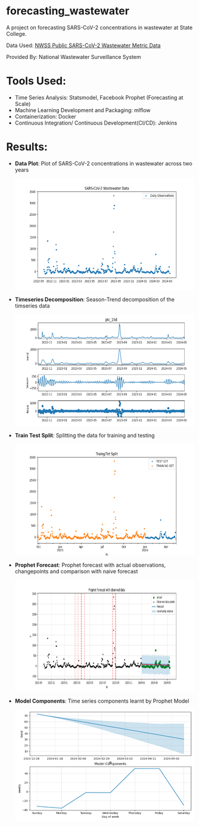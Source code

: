 # forecasting_wastewater

A project on forecasting SARS-CoV-2 concentrations in wastewater at State College.

Data Used: [NWSS Public SARS-CoV-2 Wastewater Metric Data](https://data.cdc.gov/Public-Health-Surveillance/NWSS-Public-SARS-CoV-2-Wastewater-Metric-Data/2ew6-ywp6/about_data)

Provided By: National Wastewater Surveillance System

# Tools Used:
-   Time Series Analysis: Statsmodel, Facebook Prophet (Forecasting at Scale)
-   Machine Learning Development and Packaging: mlflow 
-   Containerization: Docker
-   Continuous Integration/ Continuous Development(CI/CD): Jenkins

# Results:

-  **Data Plot**: Plot of SARS-CoV-2 concentrations in wastewater across two years 

    <img src="results/wastewater_data_plot.png" width="600" height="300" />

-   **Timeseries Decomposition**: Season-Trend decomposition of the timseries data

    <img src="results/timeseries_decomposition.png" width="600" height="300" />

-   **Train Test Split**: Splitting the data for training and testing

    <img src="results/train_test_split.png" width="600" height="300" />

-   **Prophet Forecast**: Prophet forecast with actual observations, changepoints and comparison with naive forecast

    <img src="results/prophet_forecast_obs.png" width="600" height="300" />

-   **Model Components**: Time series components learnt by Prophet Model

    <img src="results/model_components.png" width="600" height="300" />

